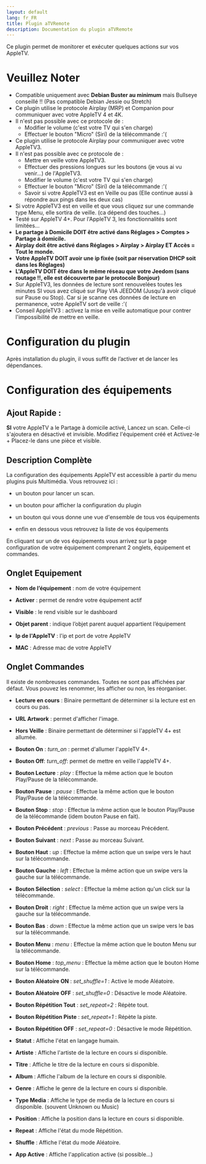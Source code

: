 ```yaml
---
layout: default
lang: fr_FR
title: Plugin aTVRemote
description: Documentation du plugin aTVRemote
---
```


Ce plugin permet de monitorer et exécuter quelques actions sur vos AppleTV.

Veuillez Noter 
==============
- Compatible uniquement avec **Debian Buster au minimum** mais Bullseye conseillé !! (Pas compatible Debian Jessie ou Stretch)
- Ce plugin utilise le protocole Airplay (MRP) et Companion pour communiquer avec votre AppleTV 4 et 4K. 
- Il n'est pas possible avec ce protocole de :
  - Modifier le volume (c'est votre TV qui s'en charge)
  - Effectuer le bouton "Micro" (Siri) de la télécommande :'(
- Ce plugin utilise le protocole Airplay pour communiquer avec votre AppleTV3.
- Il n'est pas possible avec ce protocole de :
  - Mettre en veille votre AppleTV3.
  - Effectuer des pressions longues sur les boutons (je vous ai vu venir...) de l'AppleTV3.
  - Modifier le volume (c'est votre TV qui s'en charge)
  - Effectuer le bouton "Micro" (Siri) de la télécommande :'(
  - Savoir si votre AppleTV3 est en Veille ou pas (Elle continue aussi à répondre aux pings dans les deux cas)
- Si votre AppleTV3 est en veille et que vous cliquez sur une commande type Menu, elle sortira de veille. (ca dépend des touches...)
- Testé sur AppleTV 4+. Pour l'AppleTV 3, les fonctionnalités sont limitées...
- **Le partage à Domicile DOIT être activé dans Réglages > Comptes > Partage à domicile.**
- **Airplay doit être activé dans Réglages > Airplay > Airplay ET Accès = Tout le monde.**
- **Votre AppleTV DOIT avoir une ip fixée (soit par réservation DHCP soit dans les Réglages)**
- **L'AppleTV DOIT être dans le même réseau que votre Jeedom (sans routage !!, elle est découverte par le protocole Bonjour)**
- Sur AppleTV3, les données de lecture sont renouvelées toutes les minutes SI vous avez cliqué sur Play VIA JEEDOM (Jusqu'à avoir cliqué sur Pause ou Stop). Car si je scanne ces données de lecture en permanence, votre AppleTV sort de veille :'( 
- Conseil AppleTV3 : activez la mise en veille automatique pour contrer l'impossibilité de mettre en veille.

Configuration du plugin 
=======================

Après installation du plugin, il vous suffit de l’activer et de lancer les dépendances.

Configuration des équipements 
=============================

Ajout Rapide :
--------------
**SI** votre AppleTV a le Partage à domicile activé, Lancez un scan. Celle-ci s'ajoutera en désactivé et invisible.
Modifiez l'équipement créé et Activez-le + Placez-le dans une pièce et visible.


Description Complète
--------------------
La configuration des équipements AppleTV est accessible à partir du menu
plugins puis Multimédia. Vous retrouvez ici :

-   un bouton pour lancer un scan.

-   un bouton pour afficher la configuration du plugin

-   un bouton qui vous donne une vue d'ensemble de tous vos équipements

-   enfin en dessous vous retrouvez la liste de vos équipements

En cliquant sur un de vos équipements vous arrivez sur la page
configuration de votre équipement comprenant 2 onglets, équipement et
commandes.

Onglet Equipement
-----------------

-   **Nom de l’équipement** : nom de votre équipement

-   **Activer** : permet de rendre votre équipement actif

-   **Visible** : le rend visible sur le dashboard

-   **Objet parent** : indique l’objet parent auquel appartient
    l’équipement

-   **Ip de l'AppleTV** : l'ip et port de votre AppleTV

-   **MAC** : Adresse mac de votre AppleTV


Onglet Commandes
----------------
Il existe de nombreuses commandes. Toutes ne sont pas affichées par défaut. Vous pouvez les renommer, les afficher ou non, les réorganiser. 

-   **Lecture en cours** : Binaire permettant de déterminer si la lecture est en cours ou pas.
-   **URL Artwork** : permet d'afficher l'image.
-   **Hors Veille** : Binaire permettant de déterminer si l'appleTV 4+ est allumée.
-   **Bouton On** : *turn_on* : permet d'allumer l'appleTV 4+.
-   **Bouton Off**: *turn_off*: permet de mettre en veille l'appleTV 4+.
-   **Bouton Lecture** : *play* : Effectue la même action que le bouton Play/Pause de la télécommande.
-   **Bouton Pause** : *pause* : Effectue la même action que le bouton Play/Pause de la télécommande.
-   **Bouton Stop** : *stop* : Effectue la même action que le bouton Play/Pause de la télécommande (idem bouton Pause en fait).
-   **Bouton Précédent** : *previous* : Passe au morceau Précédent.
-   **Bouton Suivant** : *next* : Passe au morceau Suivant.

-   **Bouton Haut** : *up* : Effectue la même action que un swipe vers le haut sur la télécommande.
-   **Bouton Gauche** : *left* : Effectue la même action que un swipe vers la gauche sur la télécommande.
-   **Bouton Sélection** : *select* : Effectue la même action qu'un click sur la télécommande.
-   **Bouton Droit** : *right* : Effectue la même action que un swipe vers la gauche sur la télécommande.
-   **Bouton Bas** : *down* : Effectue la même action que un swipe vers le bas sur la télécommande.

-   **Bouton Menu** : *menu* : Effectue la même action que le bouton Menu sur la télécommande.
-   **Bouton Home** : *top_menu* : Effectue la même action que le bouton Home sur la télécommande.

-   **Bouton Aléatoire ON** : *set_shuffle=1* : Active le mode Aléatoire.
-   **Bouton Aléatoire OFF** : *set_shuffle=0* : Désactive le mode Aléatoire.

-   **Bouton Répétition Tout** : *set_repeat=2* : Répète tout.
-   **Bouton Répétition Piste** : *set_repeat=1* : Répète la piste.
-   **Bouton Répétition OFF** : *set_repeat=0* : Désactive le mode Répétition.

-   **Statut** : Affiche l'état en langage humain.
-   **Artiste** : Affiche l'artiste de la lecture en cours si disponible.
-   **Titre** : Affiche le titre de la lecture en cours si disponible.
-   **Album** : Affiche l'album de la lecture en cours si disponible.
-   **Genre** : Affiche le genre de la lecture en cours si disponible.
-   **Type Media** : Affiche le type de media de la lecture en cours si disponible. (souvent Unknown ou Music)
-   **Position** : Affiche la position dans la lecture en cours si disponible.

-   **Repeat** : Affiche l'état du mode Répétition.
-   **Shuffle** : Affiche l'état du mode Aléatoire.

-   **App Active** : Affiche l'application active (si possible...)






